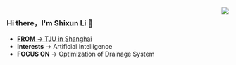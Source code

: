 <img align="right" src="https://github-readme-stats.vercel.app/api?username=Linxson&hide_title=true&hide_border=true&show_icons=true&theme=vue" />

### Hi there，I'm Shixun Li :wave:
- [**FROM** -> TJU in Shanghai](https://blog.csdn.net/NUX_A)
- **Interests** -> Artificial Intelligence
- **FOCUS ON** -> Optimization of Drainage System

